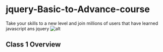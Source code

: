 # jquery-Basic-to-Advance-course
Take your skills to a new level and join millions of users that have learned  javascript ans jquery 
![alt](https://www.google.com/imgres?imgurl=https%3A%2F%2Fwww.tutorialspoint.com%2Fjquery%2Fimages%2Fjquery.jpg&imgrefurl=https%3A%2F%2Fwww.tutorialspoint.com%2Fjquery%2Findex.htm&tbnid=n1Gw6h93FC4l4M&vet=12ahUKEwjj7J6P45r4AhV-_jgGHUhxBBIQMygqegUIARC7Ag..i&docid=5RJRTAEwC4S_6M&w=613&h=194&q=jquery%20image&ved=2ahUKEwjj7J6P45r4AhV-_jgGHUhxBBIQMygqegUIARC7Ag)
## Class 1 Overview